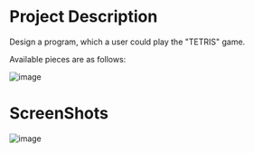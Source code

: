 # Project Description
Design a program, which a user could play the "TETRIS" game.

Available pieces are as follows: 

![image](https://github.com/user-attachments/assets/7ae58390-68c9-49d0-82e7-1c397569fea7)

# ScreenShots

![image](https://github.com/user-attachments/assets/a1566f03-d6b3-4e17-864b-318aefda9cd4)
